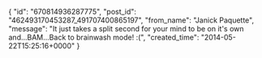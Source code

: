  {
   "id": "670814936287775",
   "post_id": "462493170453287_491707400865197",
   "from_name": "Janick Paquette",
   "message": "It just takes a split second for your mind to be on it's own and...BAM...Back to brainwash mode! :(",
   "created_time": "2014-05-22T15:25:16+0000"
 }
